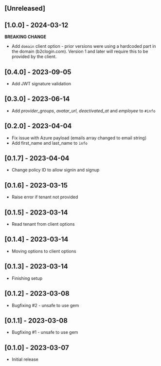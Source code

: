 ## [Unreleased]

## [1.0.0] - 2024-03-12

**BREAKING CHANGE**
- Add `domain` client option - prior versions were using a hardcoded part in the domain (b2clogin.com). Version 1 and later will require this to be provided by the client.

## [0.4.0] - 2023-09-05

- Add JWT signature validation

## [0.3.0] - 2023-06-14

- Add *provider_groups*, *avatar_url*, *deactivated_at* and *employee* to `#info`

## [0.2.0] - 2023-04-04

- Fix issue with Azure payload (emails array changed to email string)
- Add first_name and last_name to `info`

## [0.1.7] - 2023-04-04

- Change policy ID to allow signin and signup

## [0.1.6] - 2023-03-15

- Raise error if tenant not provided

## [0.1.5] - 2023-03-14

- Read tenant from client options

## [0.1.4] - 2023-03-14

- Moving options to client options

## [0.1.3] - 2023-03-14

- Finishing setup

## [0.1.2] - 2023-03-08

- Bugfixing #2 - unsafe to use gem

## [0.1.1] - 2023-03-08

- Bugfixing #1 - unsafe to use gem

## [0.1.0] - 2023-03-07

- Initial release
